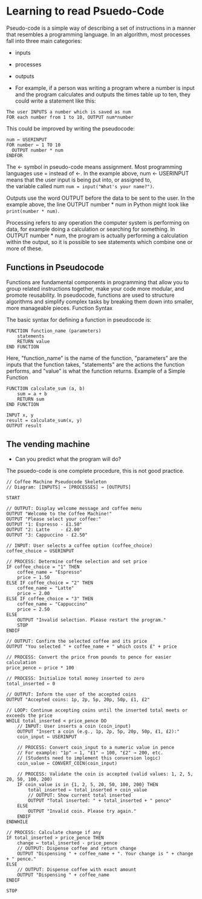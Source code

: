 # Learning to read Psuedo-Code
Pseudo-code is a simple way of describing a set of instructions in a manner that resembles a programming language. In an algorithm, most processes fall into three main categories:
* inputs
* processes
* outputs

* For example, if a person was writing a program where a number is input and the program calculates and outputs the times table up to ten, they could write a statement like this:
```
The user INPUTS a number which is saved as num
FOR each number from 1 to 10, OUTPUT num*number
```
This could be improved by writing the pseudocode:
```
num ← USERINPUT
FOR number ← 1 TO 10
  OUTPUT number * num
ENDFOR
```
The ← symbol in pseudo-code means assignment.
Most programming languages use = instead of ←. In the example above, num ← USERINPUT means that the user input is being put into, or assigned to,  
the variable called num ```num = input("What's your name?")```.

Outputs use the word OUTPUT before the data to be sent to the user. In the example above, the line OUTPUT number * num in Python might look like ```print(number * num)```.

Processing refers to any operation the computer system is performing on data, for example doing a calculation or searching for 
something. In OUTPUT number * num, the program is actually performing a calculation within the output, so it is possible to see statements which combine one or more of these.


## Functions in Pseudocode

Functions are fundamental components in programming that allow you to group related instructions together, make your code more modular, and promote reusability. In pseudocode, functions are used to structure algorithms and simplify complex tasks by breaking them down into smaller, more manageable pieces.
Function Syntax

The basic syntax for defining a function in pseudocode is:
```
FUNCTION function_name (parameters)
    statements
    RETURN value
END FUNCTION
```

Here, "function_name" is the name of the function, "parameters" are the inputs that the function takes, "statements" are the actions the function performs, and "value" is what the function returns.
Example of a Simple Function



```
FUNCTION calculate_sum (a, b)
    sum = a + b
    RETURN sum
END FUNCTION

INPUT x, y
result = calculate_sum(x, y)
OUTPUT result
```


## The vending machine

* Can you predict what the program will do?

The psuedo-code is one complete procedure, this is not good practice.



```
// Coffee Machine Pseudocode Skeleton
// Diagram: [INPUTS] → [PROCESSES] → [OUTPUTS]

START

// OUTPUT: Display welcome message and coffee menu
OUTPUT "Welcome to the Coffee Machine!"
OUTPUT "Please select your coffee:"
OUTPUT "1: Espresso - £1.50"
OUTPUT "2: Latte    - £2.00"
OUTPUT "3: Cappuccino - £2.50"

// INPUT: User selects a coffee option (coffee_choice)
coffee_choice ← USERINPUT

// PROCESS: Determine coffee selection and set price
IF coffee_choice = "1" THEN
    coffee_name ← "Espresso"
    price ← 1.50
ELSE IF coffee_choice = "2" THEN
    coffee_name ← "Latte"
    price ← 2.00
ELSE IF coffee_choice = "3" THEN
    coffee_name ← "Cappuccino"
    price ← 2.50
ELSE
    OUTPUT "Invalid selection. Please restart the program."
    STOP
ENDIF

// OUTPUT: Confirm the selected coffee and its price
OUTPUT "You selected " + coffee_name + " which costs £" + price

// PROCESS: Convert the price from pounds to pence for easier calculation
price_pence ← price * 100

// PROCESS: Initialize total money inserted to zero
total_inserted ← 0

// OUTPUT: Inform the user of the accepted coins
OUTPUT "Accepted coins: 1p, 2p, 5p, 20p, 50p, £1, £2"

// LOOP: Continue accepting coins until the inserted total meets or exceeds the price
WHILE total_inserted < price_pence DO
    // INPUT: User inserts a coin (coin_input)
    OUTPUT "Insert a coin (e.g., 1p, 2p, 5p, 20p, 50p, £1, £2):"
    coin_input ← USERINPUT

    // PROCESS: Convert coin_input to a numeric value in pence
    // For example: "1p" → 1, "£1" → 100, "£2" → 200, etc.
    // (Students need to implement this conversion logic)
    coin_value ← CONVERT_COIN(coin_input)
    
    // PROCESS: Validate the coin is accepted (valid values: 1, 2, 5, 20, 50, 100, 200)
    IF coin_value is in {1, 2, 5, 20, 50, 100, 200} THEN
        total_inserted ← total_inserted + coin_value
        // OUTPUT: Show current total inserted
        OUTPUT "Total inserted: " + total_inserted + " pence"
    ELSE
        OUTPUT "Invalid coin. Please try again."
    ENDIF
ENDWHILE

// PROCESS: Calculate change if any
IF total_inserted > price_pence THEN
    change ← total_inserted - price_pence
    // OUTPUT: Dispense coffee and return change
    OUTPUT "Dispensing " + coffee_name + ". Your change is " + change + " pence."
ELSE
    // OUTPUT: Dispense coffee with exact amount
    OUTPUT "Dispensing " + coffee_name
ENDIF

STOP

```


